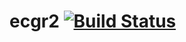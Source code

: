 # ecgr2 [![Build Status](https://travis-ci.org/adelinami/ecgr2.svg?branch=master)](https://travis-ci.org/adelinami/ecgr2)
